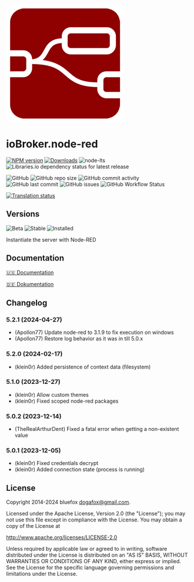 ![Logo](admin/node-red.png)

# ioBroker.node-red

[![NPM version](https://img.shields.io/npm/v/iobroker.node-red?style=flat-square)](https://www.npmjs.com/package/iobroker.node-red)
[![Downloads](https://img.shields.io/npm/dm/iobroker.node-red?label=npm%20downloads&style=flat-square)](https://www.npmjs.com/package/iobroker.node-red)
![node-lts](https://img.shields.io/node/v-lts/iobroker.node-red?style=flat-square)
![Libraries.io dependency status for latest release](https://img.shields.io/librariesio/release/npm/iobroker.node-red?label=npm%20dependencies&style=flat-square)

![GitHub](https://img.shields.io/github/license/iobroker/iobroker.node-red?style=flat-square)
![GitHub repo size](https://img.shields.io/github/repo-size/iobroker/iobroker.node-red?logo=github&style=flat-square)
![GitHub commit activity](https://img.shields.io/github/commit-activity/m/iobroker/iobroker.node-red?logo=github&style=flat-square)
![GitHub last commit](https://img.shields.io/github/last-commit/iobroker/iobroker.node-red?logo=github&style=flat-square)
![GitHub issues](https://img.shields.io/github/issues/iobroker/iobroker.node-red?logo=github&style=flat-square)
![GitHub Workflow Status](https://img.shields.io/github/actions/workflow/status/iobroker/iobroker.node-red/test-and-release.yml?branch=master&logo=github&style=flat-square)

[![Translation status](https://weblate.iobroker.net/widgets/adapters/-/node-red/svg-badge.svg)](https://weblate.iobroker.net/engage/adapters/?utm_source=widget)

## Versions

![Beta](https://img.shields.io/npm/v/iobroker.node-red.svg?color=red&label=beta)
![Stable](http://iobroker.live/badges/node-red-stable.svg)
![Installed](http://iobroker.live/badges/node-red-installed.svg)

Instantiate the server with Node-RED

## Documentation

[🇺🇸 Documentation](./docs/en/README.md)

[🇩🇪 Dokumentation](./docs/de/README.md)

<!--
	Placeholder for the next version (at the beginning of the line):
    ### **WORK IN PROGRESS**
-->
## Changelog
### 5.2.1 (2024-04-27)

- (Apollon77) Update node-red to 3.1.9 to fix execution on windows
- (Apollon77) Restore log behavior as it was in till 5.0.x

### 5.2.0 (2024-02-17)
- (klein0r) Added persistence of context data (filesystem)

### 5.1.0 (2023-12-27)
- (klein0r) Allow custom themes
- (klein0r) Fixed scoped node-red packages

### 5.0.2 (2023-12-14)
- (TheRealArthurDent) Fixed a fatal error when getting a non-existent value

### 5.0.1 (2023-12-05)
- (klein0r) Fixed credentials decrypt
- (klein0r) Added connection state (process is running)

## License

Copyright 2014-2024 bluefox <dogafox@gmail.com>.

Licensed under the Apache License, Version 2.0 (the "License");
you may not use this file except in compliance with the License.
You may obtain a copy of the License at

http://www.apache.org/licenses/LICENSE-2.0

Unless required by applicable law or agreed to in writing, software
distributed under the License is distributed on an "AS IS" BASIS,
WITHOUT WARRANTIES OR CONDITIONS OF ANY KIND, either express or implied.
See the License for the specific language governing permissions and
limitations under the License.
